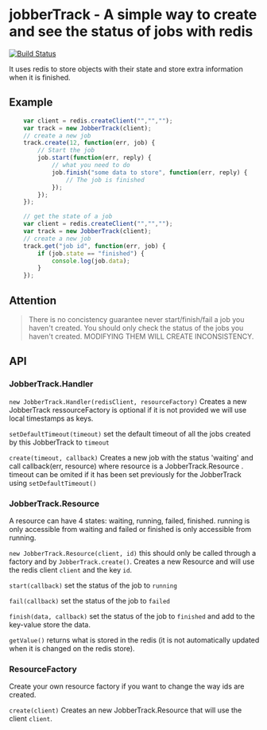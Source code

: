 jobberTrack - A simple way to create and see the status of jobs with redis
===========================

[![Build Status](https://travis-ci.org/lahabana/jobberTrack.png)](https://travis-ci.org/lahabana/jobberTrack)


It uses redis to store objects with their state and store extra information when it is finished.

## Example

```js
    var client = redis.createClient("","","");
    var track = new JobberTrack(client);
    // create a new job
    track.create(12, function(err, job) {
        // Start the job
        job.start(function(err, reply) {
            // what you need to do
            job.finish("some data to store", function(err, reply) {
                // The job is finished
            });
        });
    });

    // get the state of a job
    var client = redis.createClient("","","");
    var track = new JobberTrack(client);
    // create a new job
    track.get("job id", function(err, job) {
        if (job.state == "finished") {
            console.log(job.data);
        }
    });
```

## Attention

> There is no concistency guarantee never start/finish/fail a job you haven't created. You should only check the status of the jobs you haven't created. MODIFYING THEM WILL CREATE INCONSISTENCY.

## API

### JobberTrack.Handler

`new JobberTrack.Handler(redisClient, resourceFactory)` Creates a new JobberTrack ressourceFactory is optional if it is not provided we will use local timestamps as keys.

`setDefaultTimeout(timeout)` set the default timeout of all the jobs created by this JobberTrack to `timeout`

`create(timeout, callback)` Creates a new job with the status 'waiting' and call callback(err, resource) where resource is a JobberTrack.Resource . timeout can be omited if it has been set previously for the JobberTrack using `setDefaultTimeout()`

### JobberTrack.Resource

A resource can have 4 states: waiting, running, failed, finished. running is only accessible from waiting and failed or finished is only accessible from running.

`new JobberTrack.Resource(client, id)` this should only be called through a factory and by `JobberTrack.create()`. Creates a new Resource and will use the redis client `client` and the key `id`.

`start(callback)` set the status of the job to `running`

`fail(callback)` set the status of the job to `failed`

`finish(data, callback)` set the status of the job to `finished` and add to the key-value store the data.

`getValue()` returns what is stored in the redis (it is not automatically updated when it is changed on the redis store).

### ResourceFactory
Create your own resource factory if you want to change the way ids are created.

`create(client)` Creates an new JobberTrack.Resource that will use the client `client`.

